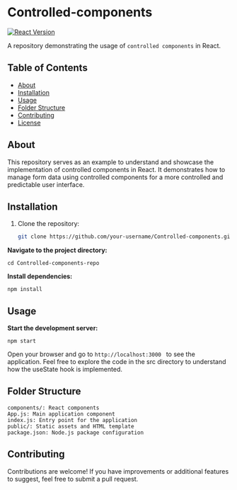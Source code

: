# Controlled-components 

[![React Version](https://img.shields.io/badge/React-%5E16.8.0-blue.svg)](https://reactjs.org/)

A repository demonstrating the usage of ``controlled components`` in React.


## Table of Contents
- [About](#about)
- [Installation](#installation)
- [Usage](#usage)
- [Folder Structure](#folder-structure)
- [Contributing](#contributing)
- [License](#license)

## About
This repository serves as an example to understand and showcase the implementation of controlled components in React. It demonstrates how to manage form data using controlled components for a more controlled and predictable user interface.

## Installation
1. Clone the repository:
   ```bash
   git clone https://github.com/your-username/Controlled-components.git
   ```
**Navigate to the project directory:**
```
cd Controlled-components-repo
```
**Install dependencies:**
```
npm install
```

## Usage
**Start the development server:**
```
npm start
```
Open your browser and go to ```http://localhost:3000 ``` to see the application.
Feel free to explore the code in the src directory to understand how the useState hook is implemented.

## Folder Structure
```src/
components/: React components
App.js: Main application component
index.js: Entry point for the application
public/: Static assets and HTML template
package.json: Node.js package configuration
```
## Contributing
Contributions are welcome! If you have improvements or additional features to suggest, feel free to submit a pull request.
